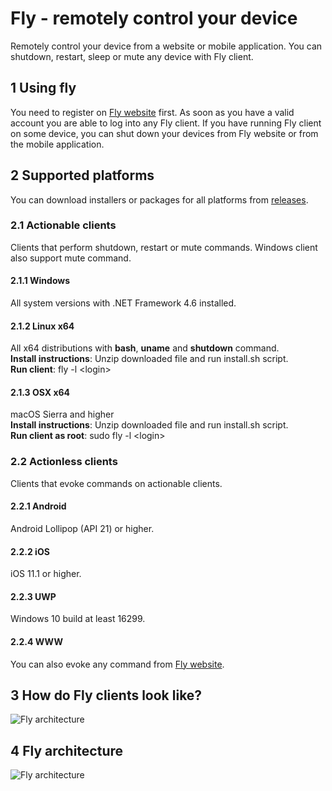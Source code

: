 # Fly - remotely control your device
Remotely control your device from a website or mobile application. You can shutdown, restart, sleep or mute any device with Fly client.

## 1 Using fly
You need to register on [Fly website](https://fly.starekit.cz/) first. As soon as you have a valid account you are able to log into any Fly client. If you have running Fly client on some device, you can shut down your devices from Fly website or from the mobile application.

## 2 Supported platforms
You can download installers or packages for all platforms from [releases](https://github.com/starek4/fly/releases/latest).

### 2.1 Actionable clients
Clients that perform shutdown, restart or mute commands. Windows client also support mute command.

#### 2.1.1 Windows
All system versions with .NET Framework 4.6 installed.

#### 2.1.2 Linux x64
All x64 distributions with **bash**, **uname** and **shutdown** command.<br />
**Install instructions**: Unzip downloaded file and run install.sh script.<br />
**Run client**: fly -l \<login\>

#### 2.1.3 OSX x64
macOS Sierra and higher<br />
**Install instructions**: Unzip downloaded file and run install.sh script.<br />
**Run client as root**: sudo fly -l \<login\>

### 2.2 Actionless clients
Clients that evoke commands on actionable clients.

#### 2.2.1 Android
Android Lollipop (API 21) or higher.

#### 2.2.2 iOS
iOS 11.1 or higher.

#### 2.2.3 UWP
Windows 10 build at least 16299.

#### 2.2.4 WWW
You can also evoke any command from [Fly website](https://fly.starekit.cz/).

## 3 How do Fly clients look like?
![Fly architecture](https://starekit.cz/git/fly_wide.png)

## 4 Fly architecture
![Fly architecture](https://starekit.cz/git/fly_architecture_v21.png)
